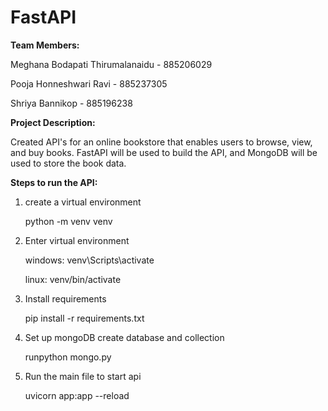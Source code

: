# FastAPI
**Team Members:**

Meghana Bodapati Thirumalanaidu - 885206029

Pooja Honneshwari Ravi - 885237305

Shriya Bannikop - 885196238


**Project Description:**

Created API's for an online bookstore that enables users to browse, view, and buy books. FastAPI will be used to build the API, and MongoDB will be used to store the book data.


**Steps to run the API:**

1. create a virtual environment

    python -m venv venv

2. Enter virtual environment

    windows: venv\Scripts\activate
    
    linux: venv/bin/activate

3. Install requirements

    pip install -r requirements.txt

4. Set up mongoDB create database and collection

    runpython mongo.py

5. Run the main file to start api

    uvicorn app:app --reload


